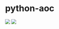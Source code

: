 # python-aoc

![](https://img.shields.io/badge/stars%20⭐-6-yellow)
![](https://img.shields.io/badge/days%20completed-3-blue) 
